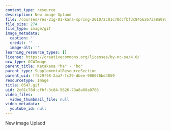 ```yaml
---
content_type: resource
description: New image Uplaod
file: /courses/res-21g-01-kana-spring-2010/2c01c78dcfbf3c84562673a8a08a0786_0547.gif
file_size: 274
file_type: image/gif
image_metadata:
  caption: ''
  credit: ''
  image-alt: ''
learning_resource_types: []
license: https://creativecommons.org/licenses/by-nc-sa/4.0/
ocw_type: OCWImage
parent_title: Katakana "ha" - "ho"
parent_type: SupplementalResourceSection
parent_uid: ff529f98-2aa7-fc29-dbee-900076bd4859
resourcetype: Image
title: 0547.gif
uid: 2c01c78d-cfbf-3c84-5626-73a8a08a0786
video_files:
  video_thumbnail_file: null
video_metadata:
  youtube_id: null
---
```

New image Uplaod